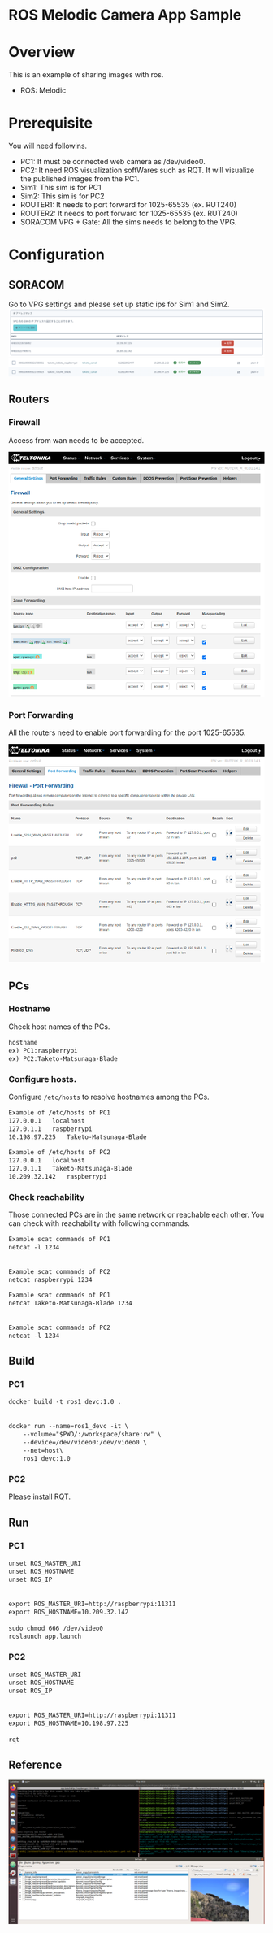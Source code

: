 # ROS Melodic Camera App Sample

# Overview

This is an example of sharing images with ros.

- ROS: Melodic

# Prerequisite

You will need followins.

- PC1: It must be connected web camera as /dev/video0.
- PC2: It need ROS visualization softWares such as RQT. It will visualize the published images from the PC1.
- Sim1: This sim is for PC1
- Sim2: This sim is for PC2
- ROUTER1: It needs to port forward for 1025-65535 (ex. RUT240)
- ROUTER2: It needs to port forward for 1025-65535 (ex. RUT240)
- SORACOM VPG + Gate: All the sims needs to belong to the VPG.

# Configuration

## SORACOM

Go to VPG settings and please set up static ips for Sim1 and Sim2.
![SORACOM Static IPs](Contents/Soracom_gate_staticip.png)
![SORACOM Routers](Contents/soracom_routers.png)

## Routers

### Firewall

Access from wan needs to be accepted.

![SORACOM Firewall WAN](Contents/Router_Firewall.png)

### Port Forwarding

All the routers need to enable port forwarding for the port 1025-65535.

![SORACOM Port Forwarding](Contents/Router_PortForwarding.png)

## PCs

### Hostname

Check host names of the PCs.

```
hostname
ex) PC1:raspberrypi
ex) PC2:Taketo-Matsunaga-Blade
```

### Configure hosts.

Configure `/etc/hosts` to resolve hostnames among the PCs.

```
Example of /etc/hosts of PC1
127.0.0.1	localhost
127.0.1.1	raspberrypi
10.198.97.225	Taketo-Matsunaga-Blade
```

```
Example of /etc/hosts of PC2
127.0.0.1	localhost
127.0.1.1	Taketo-Matsunaga-Blade
10.209.32.142	raspberrypi
```

### Check reachability

Those connected PCs are in the same network or reachable each other.
You can check with reachability with following commands.

```
Example scat commands of PC1
netcat -l 1234


Example scat commands of PC2
netcat raspberrypi 1234

```

```
Example scat commands of PC1
netcat Taketo-Matsunaga-Blade 1234


Example scat commands of PC2
netcat -l 1234

```

## Build

### PC1

```
docker build -t ros1_devc:1.0 .


docker run --name=ros1_devc -it \
    --volume="$PWD/:/workspace/share:rw" \
    --device=/dev/video0:/dev/video0 \
    --net=host\
    ros1_devc:1.0

```

### PC2

Please install RQT.

## Run

### PC1

```
unset ROS_MASTER_URI
unset ROS_HOSTNAME
unset ROS_IP


export ROS_MASTER_URI=http://raspberrypi:11311
export ROS_HOSTNAME=10.209.32.142

sudo chmod 666 /dev/video0
roslaunch app.launch
```

### PC2

```
unset ROS_MASTER_URI
unset ROS_HOSTNAME
unset ROS_IP


export ROS_MASTER_URI=http://raspberrypi:11311
export ROS_HOSTNAME=10.198.97.225

rqt
```

## Reference

![Example of Image Sharing](Contents/ImageSharingSample.png)
